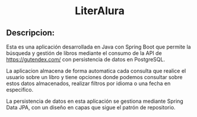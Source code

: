 <h1 align="center"> LiterAlura </h1>

## Descripcion:
Esta es una aplicación desarrollada en Java con Spring Boot que permite
la búsqueda y gestión de libros mediante el consumo de la API 
de https://gutendex.com/ con persistencia de datos en PostgreSQL.

La aplicacion almacena de forma automatica cada consulta que realice
el usuario sobre un libro y tiene opciones donde podemos consultar 
sobre estos datos almacenados, realizar filtros por idioma o una fecha
en especifico.

La persistencia de datos en esta aplicación se gestiona mediante
Spring Data JPA, con un diseño en capas que sigue el patrón de 
repositorio.
